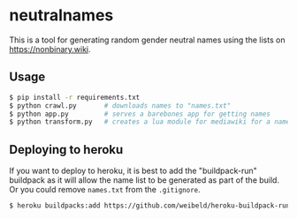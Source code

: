 neutralnames
============

This is a tool for generating random gender neutral names using the lists on https://nonbinary.wiki. 


## Usage
```bash
$ pip install -r requirements.txt
$ python crawl.py       # downloads names to "names.txt"
$ python app.py         # serves a barebones app for getting names
$ python transform.py   # creates a lua module for mediawiki for a name generator
```

## Deploying to heroku
If you want to deploy to heroku, it is best to add the "buildpack-run" buildpack as it will allow the name list to be generated as part of the build. Or you could remove `names.txt` from the `.gitignore`.
```bash
$ heroku buildpacks:add https://github.com/weibeld/heroku-buildpack-run
```
